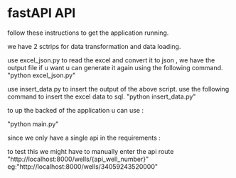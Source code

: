 # fastAPI API

follow these instructions to get the application running.


we have 2 sctrips for data transformation and data loading.

use excel_json.py to read the excel and convert it to json , we have the output file if u want u can generate it again using the following command.
"python excel_json.py"

use insert_data.py to insert the output of the above script.
use the following command to insert the excel data to sql.
"python insert_data.py"

to up the backed of the application u can use :

"python main.py"

since we only have a single api in the requirements :

to test this we might have to manually enter the api route "http://localhost:8000/wells/{api_well_number}"
eg:"http://localhost:8000/wells/34059243520000"